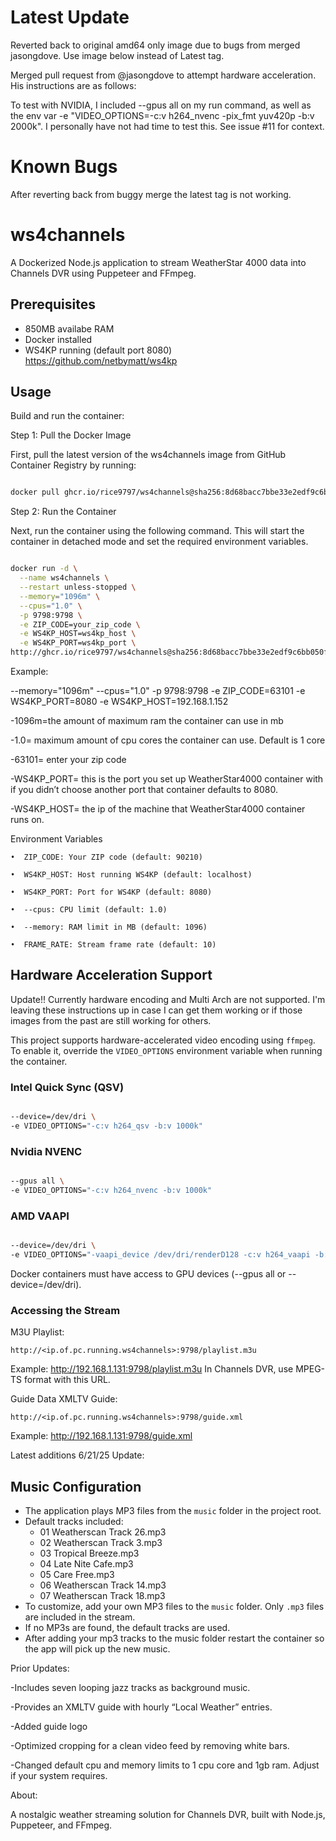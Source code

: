 # Latest Update

Reverted back to original amd64 only image due to bugs from merged jasongdove. Use image below instead of Latest tag. 

Merged pull request from @jasongdove to attempt hardware acceleration.  His instructions are as follows: 

To test with NVIDIA, I included --gpus all on my run command, as well as the env var -e "VIDEO_OPTIONS=-c:v h264_nvenc -pix_fmt yuv420p -b:v 2000k".
I personally have not had time to test this.  See issue #11 for context.  

# Known Bugs

After reverting back from buggy merge the latest tag is not working. 

# ws4channels

A Dockerized Node.js application to stream WeatherStar 4000 data into Channels DVR using Puppeteer and FFmpeg.

## Prerequisites
- 850MB availabe RAM
- Docker installed
- WS4KP running (default port 8080)
   https://github.com/netbymatt/ws4kp
## Usage

Build and run the container:

Step 1: Pull the Docker Image

First, pull the latest version of the ws4channels image from GitHub Container Registry by running:
```bash

docker pull ghcr.io/rice9797/ws4channels@sha256:8d68bacc7bbe33e2edf9c6bb050fe09a502ea9badb0df0f08b6d0ca28a9842a7
```

Step 2: Run the Container

Next, run the container using the following command. This will start the container in detached mode and set the required environment variables.

```bash

docker run -d \
  --name ws4channels \
  --restart unless-stopped \
  --memory="1096m" \
  --cpus="1.0" \
  -p 9798:9798 \
  -e ZIP_CODE=your_zip_code \
  -e WS4KP_HOST=ws4kp_host \
  -e WS4KP_PORT=ws4kp_port \
http://ghcr.io/rice9797/ws4channels@sha256:8d68bacc7bbe33e2edf9c6bb050fe09a502ea9badb0df0f08b6d0ca28a9842a7
```
Example:

 --memory="1096m" --cpus="1.0" -p 9798:9798 -e ZIP_CODE=63101 -e WS4KP_PORT=8080 -e WS4KP_HOST=192.168.1.152 

-1096m=the amount of maximum ram the container can use in mb

-1.0= maximum amount of cpu cores the container can use. Default is 1 core

-63101= enter your zip code 

-WS4KP_PORT= this is the port you set up WeatherStar4000 container with if you didn’t choose another port that container defaults to 8080.

-WS4KP_HOST= the ip of the machine that WeatherStar4000 container runs on. 


Environment Variables

	•  ZIP_CODE: Your ZIP code (default: 90210)
 
	•  WS4KP_HOST: Host running WS4KP (default: localhost)
 
	•  WS4KP_PORT: Port for WS4KP (default: 8080)
 
	•  --cpus: CPU limit (default: 1.0)
 
	•  --memory: RAM limit in MB (default: 1096)
 
	•  FRAME_RATE: Stream frame rate (default: 10)
 

##  Hardware Acceleration Support

Update!! Currently hardware encoding and Multi Arch are not supported. I'm leaving these instructions up in case I can get them working or if those images from the past are still working for others. 

This project supports hardware-accelerated video encoding using `ffmpeg`. To enable it, override the `VIDEO_OPTIONS` environment variable when running the container.

### Intel Quick Sync (QSV)
```bash

--device=/dev/dri \
-e VIDEO_OPTIONS="-c:v h264_qsv -b:v 1000k"
```
### Nvidia NVENC
```bash

--gpus all \
-e VIDEO_OPTIONS="-c:v h264_nvenc -b:v 1000k"
```

### AMD VAAPI

```bash

--device=/dev/dri \
-e VIDEO_OPTIONS="-vaapi_device /dev/dri/renderD128 -c:v h264_vaapi -b:v 1000k -vf format=nv12,hwupload"

```
Docker containers must have access to GPU devices (--gpus all or --device=/dev/dri).
 


### Accessing the Stream


M3U Playlist: 

	http://<ip.of.pc.running.ws4channels>:9798/playlist.m3u
 
Example: http://192.168.1.131:9798/playlist.m3u
In Channels DVR, use MPEG-TS format with this URL.

  Guide Data
  XMLTV Guide:
  
	http://<ip.of.pc.running.ws4channels>:9798/guide.xml
 
Example: http://192.168.1.131:9798/guide.xml


Latest additions
 6/21/25 Update:
  ## Music Configuration
- The application plays MP3 files from the `music` folder in the project root.
- Default tracks included:
  - 01 Weatherscan Track 26.mp3
  - 02 Weatherscan Track 3.mp3
  - 03 Tropical Breeze.mp3
  - 04 Late Nite Cafe.mp3
  - 05 Care Free.mp3
  - 06 Weatherscan Track 14.mp3
  - 07 Weatherscan Track 18.mp3
- To customize, add your own MP3 files to the `music` folder. Only `.mp3` files are included in the stream.
- If no MP3s are found, the default tracks are used.
- After adding your mp3 tracks to the music folder restart the container so the app will pick up the new music. 
 
 Prior Updates:

 -Includes seven looping jazz tracks as background music.
 
-Provides an XMLTV guide with hourly “Local Weather” entries.

-Added guide logo 
 
-Optimized cropping for a clean video feed by removing white bars.

-Changed default cpu and memory limits to 1 cpu core and 1gb ram. Adjust if your system requires.

  
About:

A nostalgic weather streaming solution for Channels DVR, built with Node.js, Puppeteer, and FFmpeg.
